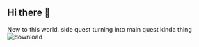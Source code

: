 ## Hi there 👋
New to this world, side quest turning into main quest kinda thing ![download](https://github.com/user-attachments/assets/7cb1d83c-e841-44af-9151-df460ae29b6e)
<!--
**SalsaOmega/SalsaOmega** is a ✨ _special_ ✨ repository because its `README.md` (this file) appears on your GitHub profile.

Here are some ideas to get you started:

- 🔭 I’m currently working on ...
- 🌱 I’m currently learning ...
- 👯 I’m looking to collaborate on ...
- 🤔 I’m looking for help with ...
- 💬 Ask me about ...
- 📫 How to reach me: ...
- 😄 Pronouns: ...
- ⚡ Fun fact: ...
-->
